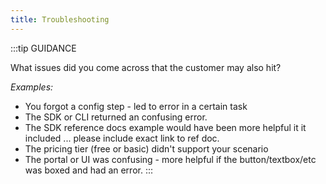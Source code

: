 ```yaml
---
title: Troubleshooting
---
```


:::tip GUIDANCE

What issues did you come across that the customer may also hit?

_Examples:_

- You forgot a config step - led to error in a certain task
- The SDK or CLI returned an confusing error.
- The SDK reference docs example would have been more helpful it it included ... please include exact link to ref doc.
- The pricing tier (free or basic) didn't support your scenario
- The portal or UI was confusing - more helpful if the button/textbox/etc was boxed and had an error.
  :::
